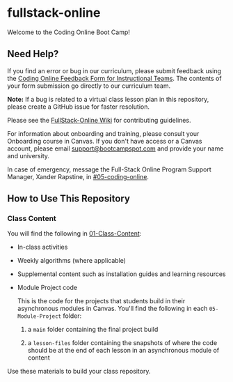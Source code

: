 # fullstack-online

Welcome to the Coding Online Boot Camp! 

## Need Help?

If you find an error or bug in our curriculum, please submit feedback using the [Coding Online Feedback Form for Instructional Teams](https://forms.gle/gbVpzgf6TK4Z2Bf78). The contents of your form submission go directly to our curriculum team.

**Note:** If a bug is related to a virtual class lesson plan in this repository, please create a GitHub issue for faster resolution.

Please see the [FullStack-Online Wiki](https://github.com/coding-boot-camp/fullstack-online/wiki) for contributing guidelines.

For information about onboarding and training, please consult your Onboarding course in Canvas. If you don't have access or a Canvas account, please email support@bootcampspot.com and provide your name and university.

In case of emergency, message the Full-Stack Online Program Support Manager, Xander Rapstine, in [#05-coding-online](https://trilogyed-instruction.slack.com/archives/CTDADCHD2).

## How to Use This Repository

### Class Content

You will find the following in [01-Class-Content](./01-Class-Content):


* In-class activities

* Weekly algorithms (where applicable)

* Supplemental content such as installation guides and learning resources

* Module Project code 

  This is the code for the projects that students build in their asynchronous modules in Canvas. You'll find the following in each `05-Module-Project` folder: 

  1. a `main` folder containing the final project build

  2. a `lesson-files` folder containing the snapshots of where the code should be at the end of each lesson in an asynchronous module of content

Use these materials to build your class repository.
